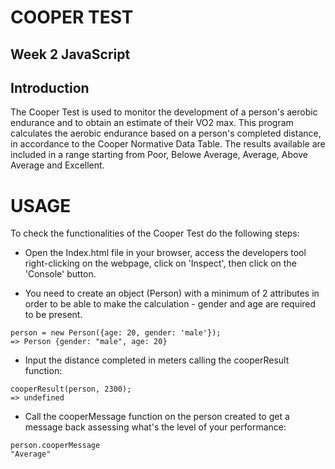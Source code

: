 # COOPER TEST
## Week 2 JavaScript

Introduction
-------
The Cooper Test is used to monitor the development of a person's aerobic endurance and to obtain an estimate of their VO2 max. This program calculates the aerobic endurance based on a person's completed distance, in accordance to the Cooper Normative Data Table. The results available are included in a range starting from Poor, Belowe Average, Average, Above Average and Excellent.

# USAGE

To check the functionalities of the Cooper Test do the following steps:

* Open the Index.html file in your browser, access the developers tool right-clicking on the webpage, click on 'Inspect', then click on the 'Console' button.

* You need to create an object (Person) with a minimum of 2 attributes in order to be able to make   the calculation - gender and age are required to be present.

```
person = new Person({age: 20, gender: 'male'});
=> Person {gender: "male", age: 20}
```

* Input the distance completed in meters calling the cooperResult function:

```
cooperResult(person, 2300);
=> undefined

```
* Call the cooperMessage function on the person created to get a message back assessing what's the level of your performance:

```
person.cooperMessage
"Average"

```
